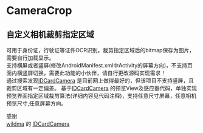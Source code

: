 # CameraCrop
## 自定义相机裁剪指定区域<br>
可用于身份证，行驶证等证件OCR识别。裁剪指定区域后的bitmap保存为图片，需要自行加载显示。<br>
支持横屏或者竖屏(修改AndroidManifest.xml中Activity的屏幕方向)，不支持页面内横竖屏切换，需要此功能的小伙伴，请自行更改源码实现需求！  
通过搜索发现[IDCardCamera](https://github.com/wildma/IDCardCamera) 是目前网上做得最好的，但该项目不支持竖屏，且裁剪区域有一定偏差。
基于[IDCardCamera](https://github.com/wildma/IDCardCamera) 的预览View及感应器代码，单独实现预览界面指定区域裁剪算法(详细内容见代码注释)，支持任意尺寸屏幕，任意相机预览尺寸,任意屏幕方向。  


感谢<br>
[wildma](https://github.com/wildma) 的 [IDCardCamera](https://github.com/wildma/IDCardCamera) 
